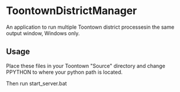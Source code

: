 # ToontownDistrictManager
An application to run multiple Toontown district processesin the same output window, Windows only.


## Usage

Place these files in your Toontown "Source" directory and change PPYTHON to where your python path is located.

Then run start_server.bat